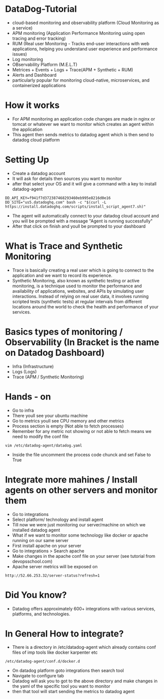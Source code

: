 # DataDog-Tutorial
- cloud-based monitoring and observability platform (Cloud Monitoring as a service)
- APM monitoring (Application Performance Monitoring using open tracing and error tracking)
- RUM (Real user Monitoring - Tracks end-user interactions with web applications, helping you understand user experience and performance issues)
- Log monitoring
- OBservability Platform (M.E.L.T)
- Metrices + Events + Logs + Trace(APM + Synthetic + RUM)
- Alerts and Dashboard
- particularly popular for monitoring cloud-native, microservices, and containerized applications

# How it works
- For APM monitoring an application code changes are made in nginx or tomcat or whatever we want to monitor which creates an agent within the application
- This agent then sends metrics to datadog agent which is then send to datadog cloud platform


# Setting Up
- Create a datadog account
- It will ask for details then sources you want to monitor
- after that select your OS and it will give a command with a key to install datadog-agent
```
DD_API_KEY=f941f7d372387468293460eb995e8216d0e16 DD_SITE="us5.datadoghq.com" bash -c "$(curl -L https://install.datadoghq.com/scripts/install_script_agent7.sh)"
```
- The agent will automatically connect to your datadog cloud account and you will be prompted with a message "Agent is running successfully"
- After that click on finish and youll be prompted to your dashboard

# What is Trace and Synthetic Monitoring
- Trace is basically creating a real user which is going to connect to the application and we want to record its experience.
- Synthetic Monitoring, also known as synthetic testing or active monitoring, is a technique used to monitor the performance and availability of applications, websites, and APIs by simulating user interactions. Instead of relying on real user data, it involves running scripted tests (synthetic tests) at regular intervals from different locations around the world to check the health and performance of your services.

# Basics types of monitoring / Observability (In Bracket is the name on Datadog Dashboard)
- Infra (Infrastructure)
- Logs (Logs)
- Trace (APM / Synthetic Monitoring)


# Hands - on
- Go to infra
- There youll see your ubuntu machine
- Go to metrics youll see CPU memory and other metrics
- Process section is empty (Not able to fetch processes)
- Remember for any metric not showing or not able to fetch means we need to modify the conf file
```
vim /etc/datadog-agent/datadog.yaml
```
- Inside the file uncomment the process code chunck and set False to True

# Integrate more mahines / Install agents on other servers and monitor them
- Go to integrations
- Select platform/ technology and install agent
- Till now we were just monitoring our server/machine on which we installed datadog agent
- What if we want to monitor some technology like docker or apache running on our same server
- First install apache on your server
- Go to integrations > Search apache
- Make changes in the apache conf file on your server (see tutorial from devopsschool.com)
- Apache server metrics will be exposed on 
```
http://52.66.253.32/server-status?refresh=1
```

# Did You know?
- Datadog offers approximately 600+ integrations with various services, platforms, and technologies.

# In General How to integrate?
- There is a directory in /etc/datadog-agent which already contains conf files of imp tools like docker karpenter etc
```
/etc/datadog-agent/conf.d/docker.d
```
- On datadog platform goto integrations then search tool
- Navigate to configure tab
- Datadog will ask you to got to the above directory and make changes in the yaml of the specific tool you want to monitor
- then that tool will start sending the metrics to datadog agent




